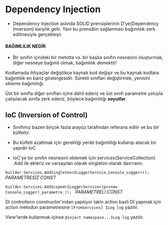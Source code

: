 # Dependency Injection

* Dependency Injection aslında SOLID prensiplerinin D'ye(Dependency Inversion) karşılık gelir. Yani bu prensibin sağlanması bağımlılık zerk edilmesiyle gerçekleşir.



#### BAĞIMLILIK NEDİR

* Bir sınıfın içindeki bir metotta vs. bir başka sınıfın nesnesini oluşturmak, diğer nesneye bağımlı olmak, bağımlılık demektir!





Kodlamada ihtiyaçlar değiştikçe kaynak kod değişir ve bu kaynak kodlara bağımlılık en bariz göstergesidir. Sürekli sınıfları değiştirmek, yenisini ekleme bağımlılığı.

Üst bir sınıfla diğer sınıfları içine dahil ederiz ve üst sınıfı parametre yoluyla çalışılacak sınıfa zerk ederiz, böylece bağımlılığı __soyutlar__.





## IoC (Inversion of Control)

* Sınıfımız bazen birçok fazla arayüz tarafından referans edilir ve bu bir külfettir.
* Bu külfeti azaltmak için gerektiği yerde bağımlılığı kullanıp atacak bir yapıdır IoC





* IoC'ye bir sınıfın nesnesini eklemek için services(ServiceCollection) .Add ile ekleriz ve varsayılan olarak singleton olarak davrranır.



`builder.Services.AddSingleton<ILoggerService,Console_Logger>();` _PARAMETRESİZ CONST_

`builder.Services.AddScoped<ILoggerService>(p=>new Console_Logger(_parametre_)); ` _PARAMETRELİ CONST_





DI controllerın constructor'ından yapılıyor lakin action bazlı DI yapmak için action metodun parametresine `[FromServices] ILog log` yazılır.





View'lerde kullanmak içinse `@inject namespace...ILog log` yazılır.